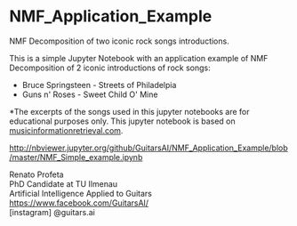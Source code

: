 # NMF_Application_Example
NMF Decomposition of two iconic rock songs introductions.

This is a simple Jupyter Notebook with an application example of NMF Decomposition of 2 iconic introductions of rock songs:
- Bruce Springsteen - Streets of Philadelpia
- Guns n' Roses - Sweet Child O' Mine

*The excerpts of the songs used in this jupyter notebooks are for educational purposes only. 
This jupyter notebook is based on [musicinformationretrieval.com](https://musicinformationretrieval.com/index.html).

http://nbviewer.jupyter.org/github/GuitarsAI/NMF_Application_Example/blob/master/NMF_Simple_example.ipynb

Renato Profeta<br>
PhD Candidate at TU Ilmenau<br>
Artificial Intelligence Applied to Guitars<br>
https://www.facebook.com/GuitarsAI/<br>
[instagram] @guitars.ai
